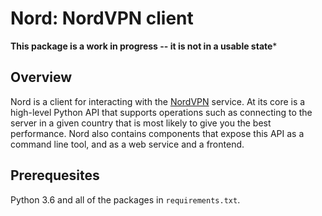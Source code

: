 Nord: NordVPN client
====================

**This package is a work in progress -- it is not in a usable state***

## Overview
Nord is a client for interacting with the [NordVPN](https://nordvpn.com)
service. At its core is a high-level Python API that supports operations such
as connecting to the server in a given country that is most likely to give you
the best performance. Nord also contains components that expose this API as a
command line tool, and as a web service and a frontend.

## Prerequesites
Python 3.6 and all of the packages in `requirements.txt`.
